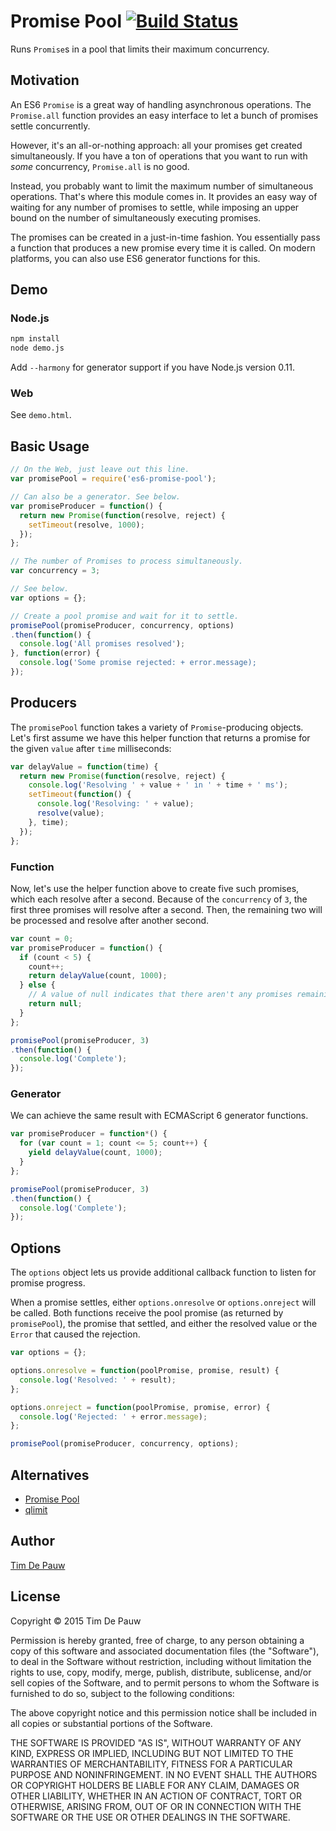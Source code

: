 # Promise Pool [![Build Status](https://travis-ci.org/timdp/es6-promise-pool.svg?branch=master)](https://travis-ci.org/timdp/es6-promise-pool)

Runs `Promise`s in a pool that limits their maximum concurrency.

## Motivation

An ES6 `Promise` is a great way of handling asynchronous operations. The
`Promise.all` function provides an easy interface to let a bunch of promises
settle concurrently.

However, it's an all-or-nothing approach: all your promises get created
simultaneously. If you have a ton of operations that you want to run with _some_
concurrency, `Promise.all` is no good.

Instead, you probably want to limit the maximum number of simultaneous
operations. That's where this module comes in. It provides an easy way of
waiting for any number of promises to settle, while imposing an upper bound on
the number of simultaneously executing promises.

The promises can be created in a just-in-time fashion. You essentially pass a
function that produces a new promise every time it is called. On modern
platforms, you can also use ES6 generator functions for this.

## Demo

### Node.js

```bash
npm install
node demo.js
```

Add `--harmony` for generator support if you have Node.js version 0.11.

### Web

See `demo.html`.

## Basic Usage

```js
// On the Web, just leave out this line.
var promisePool = require('es6-promise-pool');

// Can also be a generator. See below.
var promiseProducer = function() {
  return new Promise(function(resolve, reject) {
    setTimeout(resolve, 1000);
  });
};

// The number of Promises to process simultaneously.
var concurrency = 3;

// See below.
var options = {};

// Create a pool promise and wait for it to settle.
promisePool(promiseProducer, concurrency, options)
.then(function() {
  console.log('All promises resolved');
}, function(error) {
  console.log('Some promise rejected: + error.message);
});
```

## Producers

The `promisePool` function takes a variety of `Promise`-producing objects. Let's
first assume we have this helper function that returns a promise for the given
`value` after `time` milliseconds:

```js
var delayValue = function(time) {
  return new Promise(function(resolve, reject) {
    console.log('Resolving ' + value + ' in ' + time + ' ms');
    setTimeout(function() {
      console.log('Resolving: ' + value);
      resolve(value);
    }, time);
  });
};
```

### Function

Now, let's use the helper function above to create five such promises, which
each resolve after a second. Because of the `concurrency` of `3`, the first
three promises will resolve after a second. Then, the remaining two will be
processed and resolve after another second.

```js
var count = 0;
var promiseProducer = function() {
  if (count < 5) {
    count++;
    return delayValue(count, 1000);
  } else {
    // A value of null indicates that there aren't any promises remaining.
    return null;
  }
};

promisePool(promiseProducer, 3)
.then(function() {
  console.log('Complete');
});
```

### Generator

We can achieve the same result with ECMAScript 6 generator functions.

```js
var promiseProducer = function*() {
  for (var count = 1; count <= 5; count++) {
    yield delayValue(count, 1000);
  }
};

promisePool(promiseProducer, 3)
.then(function() {
  console.log('Complete');
});
```

## Options

The `options` object lets us provide additional callback function to listen for
promise progress.

When a promise settles, either `options.onresolve` or `options.onreject` will be
called. Both functions receive the pool promise (as returned by `promisePool`),
the promise that settled, and either the resolved value or the `Error` that
caused the rejection.

```js
var options = {};

options.onresolve = function(poolPromise, promise, result) {
  console.log('Resolved: ' + result);
};

options.onreject = function(poolPromise, promise, error) {
  console.log('Rejected: ' + error.message);
};

promisePool(promiseProducer, concurrency, options);
```

## Alternatives

- [Promise Pool](https://github.com/vilic/promise-pool)
- [qlimit](https://www.npmjs.com/package/qlimit)

## Author

[Tim De Pauw](https://tmdpw.eu/)

## License

Copyright &copy; 2015 Tim De Pauw

Permission is hereby granted, free of charge, to any person obtaining a copy
of this software and associated documentation files (the "Software"), to deal
in the Software without restriction, including without limitation the rights
to use, copy, modify, merge, publish, distribute, sublicense, and/or sell
copies of the Software, and to permit persons to whom the Software is
furnished to do so, subject to the following conditions:

The above copyright notice and this permission notice shall be included in all
copies or substantial portions of the Software.

THE SOFTWARE IS PROVIDED "AS IS", WITHOUT WARRANTY OF ANY KIND, EXPRESS OR
IMPLIED, INCLUDING BUT NOT LIMITED TO THE WARRANTIES OF MERCHANTABILITY,
FITNESS FOR A PARTICULAR PURPOSE AND NONINFRINGEMENT. IN NO EVENT SHALL THE
AUTHORS OR COPYRIGHT HOLDERS BE LIABLE FOR ANY CLAIM, DAMAGES OR OTHER
LIABILITY, WHETHER IN AN ACTION OF CONTRACT, TORT OR OTHERWISE, ARISING FROM,
OUT OF OR IN CONNECTION WITH THE SOFTWARE OR THE USE OR OTHER DEALINGS IN THE
SOFTWARE.
